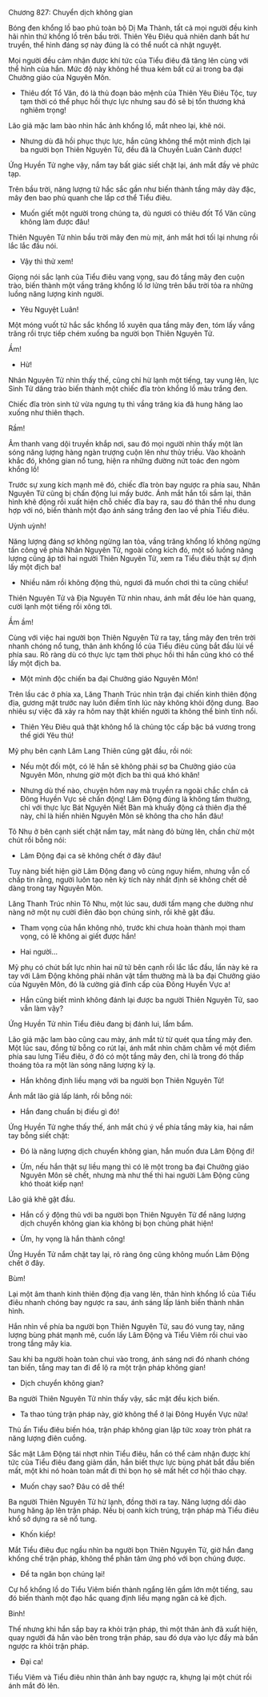 




Chương 827: Chuyển dịch không gian


Bóng đen khổng lồ bao phủ toàn bộ Dị Ma Thành, tất cả mọi người đều kinh hãi nhìn thứ khổng lồ trên bầu trời. Thiên Yêu Điêu quả nhiên danh bất hư truyền, thể hình đáng sợ này đúng là có thể nuốt cả nhật nguyệt.

Mọi người đều cảm nhận được khí tức của Tiểu điêu đã tăng lên cùng với thể hình của hắn. Mức độ này không hề thua kém bất cứ ai trong ba đại Chưởng giáo của Nguyên Môn.

- Thiêu đốt Tổ Văn, đó là thủ đoạn bảo mệnh của Thiên Yêu Điêu Tộc, tuy tạm thời có thể phục hồi thực lực nhưng sau đó sẽ bị tổn thương khá nghiêm trọng!

Lão giả mặc lam bào nhìn hắc ảnh khổng lồ, mắt nheo lại, khẽ nói.

- Nhưng dù đã hồi phục thực lực, hắn cũng không thể một mình địch lại ba người bọn Thiên Nguyên Tử, đều đã là Chuyển Luân Cảnh được!

Ứng Huyền Tử nghe vậy, nắm tay bất giác siết chặt lại, ánh mắt đầy vẻ phức tạp.

Trên bầu trời, năng lượng tử hắc sắc gần như biến thành tầng mây dày đặc, mây đen bao phủ quanh che lấp cơ thể Tiểu điêu.

- Muốn giết một người trong chúng ta, dù ngươi có thiêu đốt Tổ Văn cũng không làm được đâu!

Thiên Nguyên Tử nhìn bầu trời mây đen mù mịt, ánh mắt hơi tối lại nhưng rồi lắc lắc đầu nói.

- Vậy thì thử xem!

Giọng nói sắc lạnh của Tiểu điêu vang vọng, sau đó tầng mây đen cuộn trào, biến thành một vầng trăng khổng lồ lơ lửng trên bầu trời tỏa ra những luồng năng lượng kinh người.

- Yêu Nguyệt Luân!

Một móng vuốt tử hắc sắc khổng lồ xuyên qua tầng mây đen, tóm lấy vầng trăng rồi trực tiếp chém xuống ba người bọn Thiên Nguyên Tử.

Ầm!

- Hừ!

Nhân Nguyên Tử nhìn thấy thế, cũng chỉ hừ lạnh một tiếng, tay vung lên, lực Sinh Tử dâng trào biến thành một chiếc đĩa tròn khổng lồ màu trắng đen.

Chiếc đĩa tròn sinh tử vừa ngưng tụ thì vầng trăng kia đã hung hăng lao xuống như thiên thạch.

Rầm!

Âm thanh vang dội truyền khắp nơi, sau đó mọi người nhìn thấy một làn sóng năng lượng hàng ngàn trượng cuộn lên như thủy triều. Vào khoảnh khắc đó, không gian nổ tung, hiện ra những đường nứt toác đen ngòm khổng lồ!

Trước sự xung kích mạnh mẽ đó, chiếc đĩa tròn bay ngược ra phía sau, Nhân Nguyên Tử cũng bị chấn động lui mấy bước. Ánh mắt hắn tối sầm lại, thân hình khẽ động rồi xuất hiện chỗ chiếc đĩa bay ra, sau đó thân thể nhu dung hợp với nó, biến thành một đạo ánh sáng trắng đen lao về phía Tiểu điêu.

Uỳnh uỳnh!

Năng lượng đáng sợ không ngừng lan tỏa, vầng trăng khổng lồ không ngừng tấn công về phía Nhân Nguyên Tử, ngoài công kích đó, một số luồng năng lượng cũng ập tới hai người Thiên Nguyên Tử, xem ra Tiểu điêu thật sự định lấy một địch ba!

- Nhiều năm rồi không động thủ, ngươi đã muốn chơi thì ta cũng chiều!

Thiên Nguyên Tử và Địa Nguyên Tử nhìn nhau, ánh mắt đều lóe hàn quang, cười lạnh một tiếng rồi xông tới.

Ầm ầm!

Cùng với việc hai người bọn Thiên Nguyên Tử ra tay, tầng mây đen trên trời nhanh chóng nổ tung, thân ảnh khổng lồ của Tiểu điêu cũng bắt đầu lùi về phía sau. Rõ ràng dù có thực lực tạm thời phục hồi thì hắn cũng khó có thể lấy một địch ba.

- Một mình độc chiến ba đại Chưởng giáo Nguyên Môn!

Trên lầu các ở phía xa, Lăng Thanh Trúc nhìn trận đại chiến kinh thiên động địa, gương mặt trước nay luôn điềm tĩnh lúc này không khỏi động dung. Bao nhiêu sự việc đã xảy ra hôm nay thật khiến người ta không thể bình tĩnh nổi.

- Thiên Yêu Điêu quả thật không hổ là chủng tộc cấp bậc bá vương trong thế giới Yêu thú!

Mỹ phụ bên cạnh Lâm Lang Thiên cũng gật đầu, rồi nói:

- Nếu một đối một, có lẽ hắn sẽ không phải sợ ba Chưởng giáo của Nguyên Môn, nhưng giờ một địch ba thì quá khó khăn!

- Nhưng dù thế nào, chuyện hôm nay mà truyền ra ngoài chắc chắn cả Đông Huyền Vực sẽ chấn động! Lâm Động đúng là không tầm thường, chỉ với thực lực Bát Nguyên Niết Bàn mà khuấy động cả thiên địa thế này, chỉ là hiển nhiên Nguyên Môn sẽ không tha cho hắn đâu!

Tô Nhu ở bên cạnh siết chặt nắm tay, mắt nàng đỏ bừng lên, chần chừ một chút rồi bỗng nói:

- Lâm Động đại ca sẽ không chết ở đây đâu!

Tuy nàng biết hiện giờ Lâm Động đang vô cùng nguy hiểm, nhưng vẫn cố chấp tin rằng, người luôn tạo nên kỳ tích này nhất định sẽ không chết dễ dàng trong tay Nguyên Môn.

Lăng Thanh Trúc nhìn Tô Nhu, một lúc sau, dưới tấm mạng che dường như nàng nở một nụ cười điên đảo bọn chúng sinh, rồi khẽ gật đầu.

- Tham vọng của hắn không nhỏ, trước khi chưa hoàn thành mọi tham vọng, có lẽ không ai giết được hắn!

- Hai người…

Mỹ phụ có chút bất lực nhìn hai nữ tử bên cạnh rồi lắc lắc đầu, lần này kẻ ra tay với Lâm Động không phải nhân vật tầm thường mà là ba đại Chưởng giáo của Nguyên Môn, đó là cường giả đỉnh cấp của Đông Huyền Vực a!

- Hắn cũng biết mình không đánh lại được ba người Thiên Nguyên Tử, sao vẫn làm vậy?

Ứng Huyền Tử nhìn Tiểu điêu đang bị đánh lui, lẩm bẩm.

Lão giả mặc lam bào cũng cau mày, ánh mắt từ từ quét qua tầng mây đen. Một lúc sau, đồng tử bỗng co rút lại, ánh mắt nhìn chăm chằm về một điểm phía sau lưng Tiểu điêu, ở đó có một tầng mây đen, chỉ là trong đó thấp thoáng tỏa ra một làn sóng năng lượng kỳ lạ.

- Hắn không định liều mạng với ba người bọn Thiên Nguyên Tử!

Ánh mắt lão giả lấp lánh, rồi bỗng nói:

- Hắn đang chuẩn bị điều gì đó!

Ứng Huyền Tử nghe thấy thế, ánh mắt chú ý về phía tầng mây kia, hai nắm tay bỗng siết chặt:

- Đó là năng lượng dịch chuyển không gian, hắn muốn đưa Lâm Động đi!

- Ừm, nếu hắn thật sự liều mạng thì có lẽ một trong ba đại Chưởng giáo Nguyên Môn sẽ chết, nhưng mà như thế thì hai người Lâm Động cũng khó thoát kiếp nạn!

Lão giả khẽ gật đầu.

- Hắn cố ý động thủ với ba người bọn Thiên Nguyên Tử để năng lượng dịch chuyển không gian kia không bị bọn chúng phát hiện!

- Ừm, hy vọng là hắn thành công!

Ứng Huyền Tử nắm chặt tay lại, rõ ràng ông cũng không muốn Lâm Động chết ở đây.

Bùm!

Lại một âm thanh kinh thiên động địa vang lên, thân hình khổng lồ của Tiểu điêu nhanh chóng bay ngược ra sau, ánh sáng lấp lánh biến thành nhân hình.

Hắn nhìn về phía ba người bọn Thiên Nguyên Tử, sau đó vung tay, năng lượng bùng phát mạnh mẽ, cuốn lấy Lâm Động và Tiểu Viêm rồi chui vào trong tầng mây kia.

Sau khi ba người hoàn toàn chui vào trong, ánh sáng nơi đó nhanh chóng tan biến, tầng may tan đi để lộ ra một trận pháp không gian!

- Dịch chuyển không gian?

Ba người Thiên Nguyên Tử nhìn thấy vậy, sắc mặt đều kịch biến.

- Ta thao túng trận pháp này, giờ không thể ở lại Đông Huyền Vực nữa!

Thủ ấn Tiểu điêu biến hóa, trận pháp không gian lập tức xoay tròn phát ra năng lượng điên cuồng.

Sắc mặt Lâm Động tái nhợt nhìn Tiểu điêu, hắn có thể cảm nhận được khí tức của Tiểu điêu đang giảm dần, hắn biết thực lực bùng phát bắt đầu biến mất, một khi nó hoàn toàn mất đi thì bọn họ sẽ mất hết cơ hội tháo chạy.

- Muốn chạy sao? Đâu có dễ thế!

Ba người Thiên Nguyên Tử hừ lạnh, đồng thời ra tay. Năng lượng dồi dào hung hăng ập lên trận pháp. Nếu bị oanh kích trúng, trận pháp mà Tiểu điêu khổ sở dựng ra sẽ nổ tung.

- Khốn kiếp!

Mắt Tiểu điêu đục ngầu nhìn ba người bọn Thiên Nguyên Tử, giờ hắn đang khống chế trận pháp, không thể phân tâm ứng phó với bọn chúng được.

- Để ta ngăn bọn chúng lại!

Cự hổ khổng lồ do Tiểu Viêm biến thành ngẩng lên gầm lớn một tiếng, sau đó biến thành một đạo hắc quang định liều mạng ngăn cả kẻ địch.

Binh!

Thế nhưng khi hắn sắp bay ra khỏi trận pháp, thì một thân ảnh đã xuất hiện, quay người đá hắn vào bên trong trận pháp, sau đó dựa vào lực đẩy mà bắn ngược ra khỏi trận pháp.

- Đại ca!

Tiểu Viêm và Tiểu điêu nhìn thân ảnh bay ngược ra, khựng lại một chút rồi ánh mắt đỏ lên.




